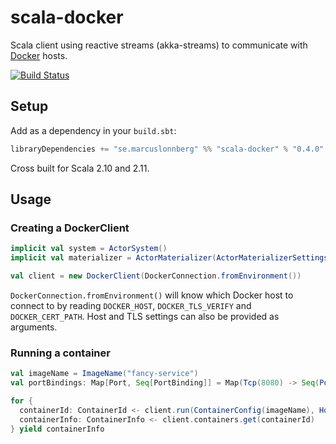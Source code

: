 scala-docker
============

Scala client using reactive streams (akka-streams) to communicate with [Docker](https://docker.com) hosts.

[![Build Status](https://travis-ci.org/marcuslonnberg/scala-docker.svg?branch=master)](https://travis-ci.org/marcuslonnberg/scala-docker)

Setup
-----

Add as a dependency in your `build.sbt`:

```scala
libraryDependencies += "se.marcuslonnberg" %% "scala-docker" % "0.4.0"
```

Cross built for Scala 2.10 and 2.11. 

Usage
-----

### Creating a DockerClient

```scala
implicit val system = ActorSystem()
implicit val materializer = ActorMaterializer(ActorMaterializerSettings(system))

val client = new DockerClient(DockerConnection.fromEnvironment())
```

`DockerConnection.fromEnvironment()` will know which Docker host to connect to by reading `DOCKER_HOST`, `DOCKER_TLS_VERIFY` and `DOCKER_CERT_PATH`.
Host and TLS settings can also be provided as arguments. 

### Running a container

```scala
val imageName = ImageName("fancy-service")
val portBindings: Map[Port, Seq[PortBinding]] = Map(Tcp(8080) -> Seq(PortBinding("0.0.0.0", 8080)))

for {
  containerId: ContainerId <- client.run(ContainerConfig(imageName), HostConfig(portBindings = portBindings))
  containerInfo: ContainerInfo <- client.containers.get(containerId)
} yield containerInfo
```
